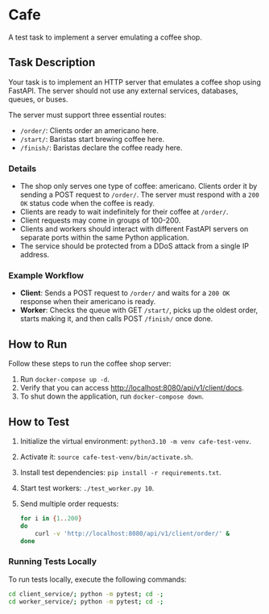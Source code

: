 # Cafe
A test task to implement a server emulating a coffee shop.

## Task Description

Your task is to implement an HTTP server that emulates a coffee shop using FastAPI. The server should not use any external services, databases, queues, or buses.

The server must support three essential routes:

- `/order/`: Clients order an americano here.
- `/start/`: Baristas start brewing coffee here.
- `/finish/`: Baristas declare the coffee ready here.

### Details

- The shop only serves one type of coffee: americano. Clients order it by sending a POST request to `/order/`. The server must respond with a `200 OK` status code when the coffee is ready.
- Clients are ready to wait indefinitely for their coffee at `/order/`.
- Client requests may come in groups of 100-200.
- Clients and workers should interact with different FastAPI servers on separate ports within the same Python application.
- The service should be protected from a DDoS attack from a single IP address.

### Example Workflow

- **Client**: Sends a POST request to `/order/` and waits for a `200 OK` response when their americano is ready.
- **Worker**: Checks the queue with GET `/start/`, picks up the oldest order, starts making it, and then calls POST `/finish/` once done.

## How to Run

Follow these steps to run the coffee shop server:

1. Run `docker-compose up -d`.
2. Verify that you can access [http://localhost:8080/api/v1/client/docs](http://localhost:8080/api/v1/client/docs).
3. To shut down the application, run `docker-compose down`.

## How to Test

1. Initialize the virtual environment: `python3.10 -m venv cafe-test-venv`.
2. Activate it: `source cafe-test-venv/bin/activate.sh`.
3. Install test dependencies: `pip install -r requirements.txt`.
4. Start test workers: `./test_worker.py 10`.
5. Send multiple order requests:

    ```bash
    for i in {1..200}
    do
        curl -v 'http://localhost:8080/api/v1/client/order/' &
    done
    ```

### Running Tests Locally

To run tests locally, execute the following commands:

```bash
cd client_service/; python -m pytest; cd -;
cd worker_service/; python -m pytest; cd -;
```